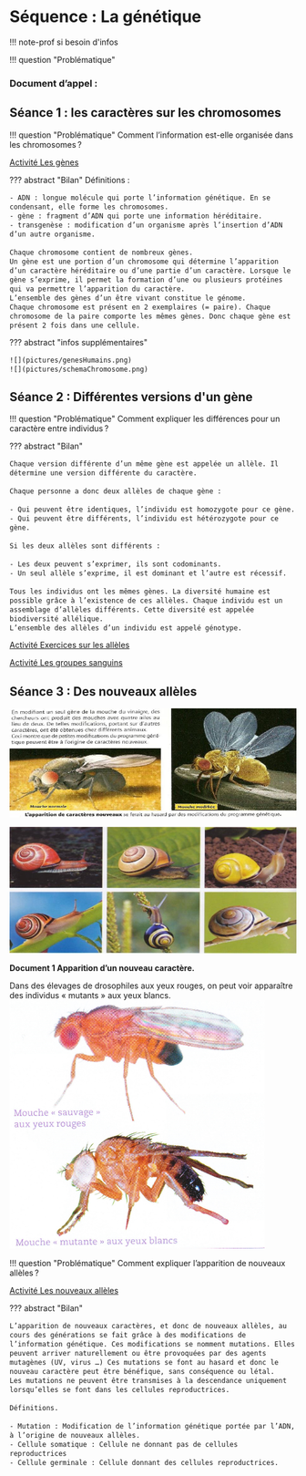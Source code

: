 # Séquence : La génétique

!!! note-prof
    si besoin d'infos


!!! question "Problématique"
    

    
### Document d’appel :



## Séance 1 : les caractères sur les chromosomes

!!! question "Problématique"
    Comment l’information est-elle organisée dans les chromosomes ?

[Activité Les gènes](../genes)




??? abstract "Bilan"
    Définitions : 

    - ADN : longue molécule qui porte l’information génétique. En se condensant, elle forme les chromosomes.
    - gène : fragment d’ADN qui porte une information héréditaire.
    - transgenèse : modification d’un organisme après l’insertion d’ADN d’un autre organisme.
    
    Chaque chromosome contient de nombreux gènes. 
    Un gène est une portion d’un chromosome qui détermine l’apparition d’un caractère héréditaire ou d’une partie d’un caractère. Lorsque le gène s’exprime, il permet la formation d’une ou plusieurs protéines qui va permettre l’apparition du caractère.
    L’ensemble des gènes d’un être vivant constitue le génome.
    Chaque chromosome est présent en 2 exemplaires (= paire). Chaque chromosome de la paire comporte les mêmes gènes. Donc chaque gène est présent 2 fois dans une cellule.


??? abstract "infos supplémentaires"

    ![](pictures/genesHumains.png)
    ![](pictures/schemaChromosome.png)




## Séance 2 : Différentes versions d'un gène

!!! question "Problématique"
    Comment expliquer les différences pour un caractère entre individus ?
    


??? abstract "Bilan"
    
    Chaque version différente d’un même gène est appelée un allèle. Il détermine une version différente du caractère.

    Chaque personne a donc deux allèles de chaque gène :

    - Qui peuvent être identiques, l’individu est homozygote pour ce gène. 
    - Qui peuvent être différents, l’individu est hétérozygote pour ce gène. 

    Si les deux allèles sont différents :
    
    - Les deux peuvent s’exprimer, ils sont codominants.
    - Un seul allèle s’exprime, il est dominant et l’autre est récessif.

    Tous les individus ont les mêmes gènes. La diversité humaine est possible grâce à l’existence de ces allèles. Chaque individu est un assemblage d’allèles différents. Cette diversité est appelée biodiversité allélique.
    L’ensemble des allèles d’un individu est appelé génotype.

[Activité Exercices sur les allèles](../alleles)

[Activité Les groupes sanguins](../grpSang)

<div style="page-break-after: always;"></div>

## Séance 3 : Des nouveaux allèles

![](pictures/drosoMutations.png)

![](pictures/diversiteEscargots.png)

**Document 1 Apparition d’un nouveau caractère.**

Dans des élevages de drosophiles aux yeux rouges, on peut voir apparaître des individus « mutants » aux yeux blancs.
![](pictures/drosoMutations2.png)

!!! question "Problématique"
    Comment expliquer l’apparition de nouveaux allèles ?

[Activité Les nouveaux allèles](../mutations)


??? abstract "Bilan"

    L’apparition de nouveaux caractères, et donc de nouveaux allèles, au cours des générations se fait grâce à des modifications de l’information génétique. Ces modifications se nomment mutations. Elles peuvent arriver naturellement ou être provoquées par des agents mutagènes (UV, virus …) Ces mutations se font au hasard et donc le nouveau caractère peut être bénéfique, sans conséquence ou létal.
    Les mutations ne peuvent être transmises à la descendance uniquement lorsqu’elles se font dans les cellules reproductrices.

    Définitions.

    - Mutation : Modification de l’information génétique portée par l’ADN, à l’origine de nouveaux allèles.
    - Cellule somatique : Cellule ne donnant pas de cellules reproductrices
    - Cellule germinale : Cellule donnant des cellules reproductrices.